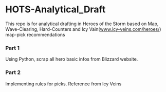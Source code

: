 # HOTS-Analytical_Draft
This repo is for analytical drafting in Heroes of the Storm based on Map, Wave-Clearing, Hard-Counters and Icy Vain(www.icy-veins.com/heroes/)  map-pick recommendations


### Part 1
Using Python, scrap all hero basic infos from Blizzard website.

### Part 2
Implementing rules for picks. Reference from Icy Veins
